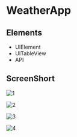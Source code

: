 # WeatherApp

## Elements
 * UIElement
 * UITableView
 * API
 
 ## ScreenShort
 
 ![1](https://user-images.githubusercontent.com/83451130/125778780-1dac6a3f-3372-47b9-8ba6-aabd24aa5747.png)

 ![2](https://user-images.githubusercontent.com/83451130/125778835-ef3489a7-a34b-49e5-a97e-2c817931219f.png)
 
  ![3](https://user-images.githubusercontent.com/83451130/125778850-08c1c6c6-3d4e-46f0-9163-133427ce4e66.png)

  ![4](https://user-images.githubusercontent.com/83451130/125778901-96e0f62a-fa5f-4b27-a446-5fac22299e60.png)

